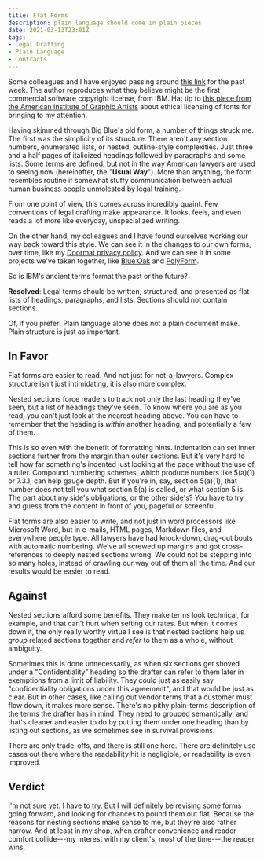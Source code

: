 ```yaml
---
title: Flat Forms
description: plain language should come in plain pieces
date: 2021-03-13T23:01Z
tags:
- Legal Drafting
- Plain Language
- Contracts
---
```


Some colleagues and I have enjoyed passing around [this link](https://www.create.ac.uk/blog/2018/11/14/the-first-software-licensing-agreement-and-its-relationship-with-copyright-law/) for the past week. The author reproduces what they believe might be the first commercial software copyright license, from IBM.  Hat tip to [this piece from the American Institute of Graphic Artists](https://eyeondesign.aiga.org/some-type-foundries-want-to-restrict-usage-of-their-fonts-on-ethical-grounds-will-it-work/) about ethical licensing of fonts for bringing to my attention.

Having skimmed through Big Blue's old form, a number of things struck me.  The first was the simplicity of its structure.  There aren't any section numbers, enumerated lists, or nested, outline-style complexities.  Just three and a half pages of italicized headings followed by paragraphs and some lists.  Some terms are defined, but not in the way American lawyers are used to seeing now (hereinafter, the "**Usual Way**").  More than anything, the form resembles routine if somewhat stuffy communication between actual human business people unmolested by legal training.

From one point of view, this comes across incredibly quaint.  Few conventions of legal drafting make appearance.  It looks, feels, and even reads a lot more like everyday, unspecialized writing.

On the other hand, my colleagues and I have found ourselves working our way back toward this style.  We can see it in the changes to our own forms, over time, like my [Doormat privacy policy](https://doormatprivacy.com/1e).  And we can see it in some projects we've taken together, like [Blue Oak](https://blueoakcouncil.org/license/1.0.0) and [PolyForm](https://polyformproject.org/licenses/noncommercial/1.0.0).

So is IBM's ancient terms format the past or the future?

**Resolved**: Legal terms should be written, structured, and presented as flat lists of headings, paragraphs, and lists.  Sections should not contain sections.

Of, if you prefer: Plain language alone does not a plain document make.  Plain structure is just as important.

## In Favor

Flat forms are easier to read.  And not just for not-a-lawyers.  Complex structure isn't just intimidating, it is also more complex.

Nested sections force readers to track not only the last heading they've seen, but a list of headings they've seen.  To know where you are as you read, you can't just look at the nearest heading above.  You can have to remember that the heading is _within_ another heading, and potentially a few of them.

This is so even with the benefit of formatting hints.  Indentation can set inner sections further from the margin than outer sections.  But it's very hard to tell how far something's indented just looking at the page without the use of a ruler.  Compound numbering schemes, which produce numbers like 5(a)(1) or 7.3.1, can help gauge depth.  But if you're in, say, section 5(a)(1), that number does not tell you what section 5(a) is called, or what section 5 is.  The part about my side's obligations, or the other side's?  You have to try and guess from the content in front of you, pageful or screenful.

Flat forms are also easier to write, and not just in word processors like Microsoft Word, but in e-mails, HTML pages, Markdown files, and everywhere people type.  All lawyers have had knock-down, drag-out bouts with automatic numbering.  We've all screwed up margins and got cross-references to deeply nested sections wrong.  We could not be stepping into so many holes, instead of crawling our way out of them all the time.  And our results would be easier to read.

## Against

Nested sections afford some benefits.  They make terms look technical, for example, and that can't hurt when setting our rates.  But when it comes down it, the only really worthy virtue I see is that nested sections help us _group_ related sections together and _refer_ to them as a whole, without ambiguity.

Sometimes this is done unnecessarily, as when six sections get shoved under a "Confidentiality" heading so the drafter can refer to them later in exemptions from a limit of liability.  They could just as easily say "confidentiality obligations under this agreement", and that would be just as clear.  But in other cases, like calling out vendor terms that a customer must flow down, it makes more sense.  There's no pithy plain-terms description of the terms the drafter has in mind.  They need to grouped semantically, and that's cleaner and easier to do by putting them under one heading than by listing out sections, as we sometimes see in survival provisions.

There are only trade-offs, and there is still one here.  There are definitely use cases out there where the readability hit is negligible, or readability is even improved.

## Verdict

I'm not sure yet.  I have to try.  But I will definitely be revising some forms going forward, and looking for chances to pound them out flat.  Because the reasons for nesting sections make sense to me, but they're also rather narrow.  And at least in my shop, when drafter convenience and reader comfort collide---my interest with my client's, most of the time---the reader wins.
